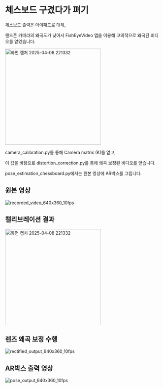# 체스보드 구겼다가 펴기

체스보드 출력은 아이패드로 대체,

핸드폰 카메라의 왜곡도가 낮아서 FishEyeVideo 앱을 이용해 고의적으로 왜곡된 비디오를 얻었습니다.


<img width="311" alt="화면 캡처 2025-04-08 221332" src="https://github.com/user-attachments/assets/02b794cb-68b2-4230-8ba0-75a1ccb4f789" />


camera_calibration.py를 통해  Camera matrix (K)를 얻고,

이 값을 바탕으로 distortion_correction.py를 통해 왜곡 보정된 비디오를 얻습니다.

pose_estimation_chessboard.py에서는 원본 영상에 AR박스를 그립니다.



## 원본 영상

![recorded_video_640x360_10fps](https://github.com/user-attachments/assets/4e554d1a-d008-45cb-9f07-0035426ba16c)



## 캘리브레이션 결과

<img width="311" alt="화면 캡처 2025-04-08 221332" src="https://github.com/user-attachments/assets/5872a12c-168c-49e3-9f68-467cecfff302" />



## 렌즈 왜곡 보정 수행

![rectified_output_640x360_10fps](https://github.com/user-attachments/assets/4b4cdd91-7491-4114-b5f9-d3deed4af06f)



## AR박스 출력 영상

![pose_output_640x360_10fps](https://github.com/user-attachments/assets/151bc644-d21d-4bae-8b03-32c05fa9634f)
